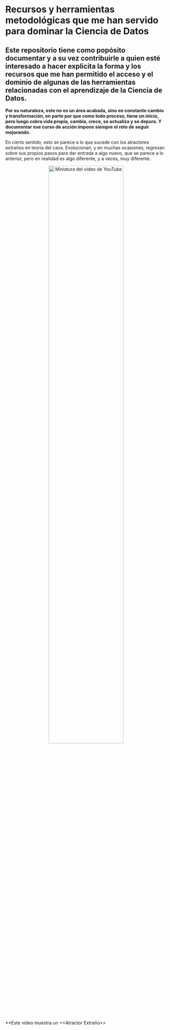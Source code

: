 # Recursos y herramientas metodológicas que me han servido para dominar la Ciencia de Datos
## Este repositorio tiene como popósito documentar y a su vez contribuirle a quien esté interesado a hacer explicita la forma y los recursos que me han permitido el acceso y el dominio de algunas de las herramientas relacionadas con el aprendizaje de la Ciencia de Datos.

**Por su naturaleza, este no es un área acabada, sino en constante cambio y transformación, en parte por que como todo proceso, tiene un inicio, pero luego cobra vida propia, cambia, crece, se actualiza y se depura. Y documentar ese curso de acción impone siempre el reto de seguir mejorando.**

En cierto sentido, esto se parece a lo que sucede con los atractores extraños en teoría del caos. Evolucionan, y en muchas ocasiones, regresan sobre sus propios pasos para dar entrada a algo nuevo, que se parece a lo anterior, pero en realidad es algo diferente, y a veces, muy diferente.

<div align="center">
  <a href="https://www.youtube.com/watch?v=CuOaQNQiEXU" target="_blank">
    <img align="center" width="68%" alt="Miniatura del video de YouTube" 
         title="Digítame" 
         src="https://img.youtube.com/vi/CuOaQNQiEXU/0.jpg">
  </a>
</div>

**Este video muestra un <<Atractor Extraño>> 

